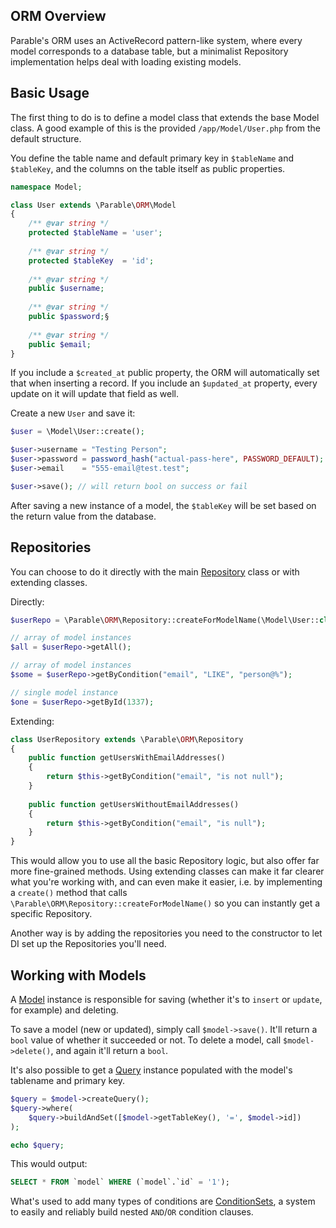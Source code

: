 ## ORM Overview

Parable's ORM uses an ActiveRecord pattern-like system, where every model corresponds to a database table, but a minimalist Repository implementation helps deal with loading existing models. 

## Basic Usage

The first thing to do is to define a model class that extends the base Model class. A good example of this is the
provided `/app/Model/User.php` from the default structure.

You define the table name and default primary key in `$tableName` and `$tableKey`, and the columns on the table itself as public properties.

```php
namespace Model;

class User extends \Parable\ORM\Model
{
    /** @var string */
    protected $tableName = 'user';
    
    /** @var string */
    protected $tableKey  = 'id';
    
    /** @var string */
    public $username;
    
    /** @var string */
    public $password;§
    
    /** @var string */
    public $email;
}
```

If you include a `$created_at` public property, the ORM will automatically set that when inserting a record. If you include an `$updated_at` property,
every update on it will update that field as well. 

Create a new `User` and save it:

```php
$user = \Model\User::create();

$user->username = "Testing Person";
$user->password = password_hash("actual-pass-here", PASSWORD_DEFAULT);
$user->email    = "555-email@test.test";

$user->save(); // will return bool on success or fail
```

After saving a new instance of a model, the `$tableKey` will be set based on the return value from the database.

## Repositories

You can choose to do it directly with the main [Repository](repository) class or with extending classes.

Directly: 

```php
$userRepo = \Parable\ORM\Repository::createForModelName(\Model\User::class);

// array of model instances
$all = $userRepo->getAll();

// array of model instances
$some = $userRepo->getByCondition("email", "LIKE", "person@%");

// single model instance
$one = $userRepo->getById(1337);
```

Extending:

```php
class UserRepository extends \Parable\ORM\Repository
{
    public function getUsersWithEmailAddresses()
    {
        return $this->getByCondition("email", "is not null");
    }
    
    public function getUsersWithoutEmailAddresses()
    {
        return $this->getByCondition("email", "is null");
    }
}
```

This would allow you to use all the basic Repository logic, but also offer far more fine-grained methods. Using 
extending classes can make it far clearer what you're working with, and can even make it easier, i.e. by implementing 
a `create()` method that calls `\Parable\ORM\Repository::createForModelName()` so you can instantly get a specific 
Repository.

Another way is by adding the repositories you need to the constructor to let DI set up the Repositories you'll need. 

## Working with Models

A [Model](model) instance is responsible for saving (whether it's to `insert` or `update`, for example) and deleting.

To save a model (new or updated), simply call `$model->save()`. It'll return a `bool` value of whether it succeeded
or not. To delete a model, call `$model->delete()`, and again it'll return a `bool`.

It's also possible to get a [Query](query) instance populated with the model's tablename and primary key.

```php
$query = $model->createQuery();
$query->where(
    $query->buildAndSet([$model->getTableKey(), '=', $model->id])
);

echo $query;
```

This would output:

```sql
SELECT * FROM `model` WHERE (`model`.`id` = '1');
```

What's used to add many types of conditions are [ConditionSets](conditionsets), a system to easily and reliably build 
nested `AND`/`OR` condition clauses.